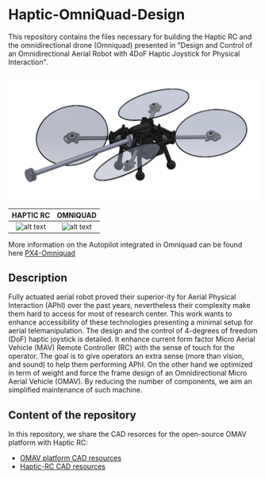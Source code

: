 # Haptic-OmniQuad-Design

This repository contains the files necessary for building the Haptic RC and the omnidirectional drone (Omniquad) presented in "Design and Control of an Omnidirectional Aerial Robot with 4DoF Haptic Joystick for Physical Interaction".

![alt text](Media/cad_image_platform.png)

HAPTIC RC           |  OMNIQUAD
:-------------------------:|:-------------------------:
![alt text](Media/haptic_rc.GIF)  |  ![alt text](Media/omniquad.GIF)


More information on the Autopilot integrated in Omniquad can be found here [PX4-Omniquad](https://github.com/tilties2/PX4-OmniQuad.git)

## Description

Fully actuated aerial robot proved their superior-ity for Aerial Physical Interaction (APhI) over the past years, nevertheless their complexity make them hard to access for most
of research center. This work wants to enhance accessibility of these technologies presenting a minimal setup for aerial telemanipulation. The design and the control of 4-degrees of freedom (DoF) haptic joystick is detailed. It enhance current form factor Micro Aerial Vehicle (MAV) Remote Controller (RC) with the sense of touch for the operator. The goal is to give operators an extra sense (more than vision, and sound) to help them performing APhI. On the other hand we optimized in term of weight and force the frame design of an Omnidirectional Micro Aerial Vehicle (OMAV). By reducing the number of components, we aim an simplified maintenance of such machine.

## Content of the repository

 In this repository, we share the CAD resorces for the open-source OMAV platform with
 Haptic RC:

- [OMAV platform CAD resources](OmniQuad/README.md)
- [Haptic-RC CAD resources](Haptic_RC/README.md)
